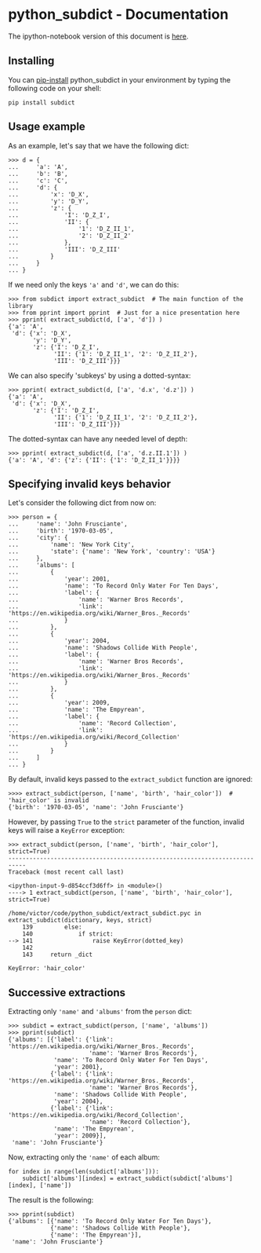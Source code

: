 
# python_subdict - Documentation

The ipython-notebook version of this document is [here](https://github.com/victor-o-silva/python_subdict/blob/master/DOCS.ipynb).

## Installing

You can [pip-install](https://pypi.python.org/pypi/pip) python_subdict in your environment by typing the following code on your shell:

    
    pip install subdict
    

## Usage example

As an example, let's say that we have the following dict:

    
    >>> d = {
    ...     'a': 'A',
    ...     'b': 'B',
    ...     'c': 'C',
    ...     'd': {
    ...         'x': 'D_X',
    ...         'y': 'D_Y',
    ...         'z': {
    ...             'I': 'D_Z_I',
    ...             'II': {
    ...                 '1': 'D_Z_II_1',
    ...                 '2': 'D_Z_II_2'
    ...             },
    ...             'III': 'D_Z_III'
    ...         }
    ...     }
    ... }


If we need only the keys `'a'` and `'d'`, we can do this:

    
    >>> from subdict import extract_subdict  # The main function of the library
    >>> from pprint import pprint  # Just for a nice presentation here
    >>> pprint( extract_subdict(d, ['a', 'd']) )
    {'a': 'A',
     'd': {'x': 'D_X',
           'y': 'D_Y',
           'z': {'I': 'D_Z_I',
                 'II': {'1': 'D_Z_II_1', '2': 'D_Z_II_2'},
                 'III': 'D_Z_III'}}}
    

We can also specify 'subkeys' by using a dotted-syntax:

    
    >>> pprint( extract_subdict(d, ['a', 'd.x', 'd.z']) )
    {'a': 'A',
     'd': {'x': 'D_X',
           'z': {'I': 'D_Z_I',
                 'II': {'1': 'D_Z_II_1', '2': 'D_Z_II_2'},
                 'III': 'D_Z_III'}}}


The dotted-syntax can have any needed level of depth:

    
    >>> pprint( extract_subdict(d, ['a', 'd.z.II.1']) )
    {'a': 'A', 'd': {'z': {'II': {'1': 'D_Z_II_1'}}}}
    

## Specifying invalid keys behavior

Let's consider the following dict from now on:

    
    >>> person = {
    ...     'name': 'John Frusciante',
    ...     'birth': '1970-03-05',
    ...     'city': {
    ...         'name': 'New York City',
    ...         'state': {'name': 'New York', 'country': 'USA'}
    ...     },
    ...     'albums': [
    ...         {
    ...             'year': 2001,
    ...             'name': 'To Record Only Water For Ten Days',
    ...             'label': {
    ...                 'name': 'Warner Bros Records',
    ...                 'link': 'https://en.wikipedia.org/wiki/Warner_Bros._Records'
    ...             }
    ...         },
    ...         {
    ...             'year': 2004,
    ...             'name': 'Shadows Collide With People',
    ...             'label': {
    ...                 'name': 'Warner Bros Records',
    ...                 'link': 'https://en.wikipedia.org/wiki/Warner_Bros._Records'
    ...             }
    ...         },
    ...         {
    ...             'year': 2009,
    ...             'name': 'The Empyrean',
    ...             'label': {
    ...                 'name': 'Record Collection',
    ...                 'link': 'https://en.wikipedia.org/wiki/Record_Collection'
    ...             }
    ...         }
    ...     ]
    ... }


By default, invalid keys passed to the `extract_subdict` function are ignored:

    
    >>>> extract_subdict(person, ['name', 'birth', 'hair_color'])  # 'hair_color' is invalid
    {'birth': '1970-03-05', 'name': 'John Frusciante'}
    

However, by passing `True` to the `strict` parameter of the function, invalid keys will raise a `KeyError` exception:

    
    >>> extract_subdict(person, ['name', 'birth', 'hair_color'], strict=True)
    ---------------------------------------------------------------------------
    Traceback (most recent call last)

    <ipython-input-9-d854ccf3d6ff> in <module>()
    ----> 1 extract_subdict(person, ['name', 'birth', 'hair_color'], strict=True)
    
    /home/victor/code/python_subdict/extract_subdict.pyc in extract_subdict(dictionary, keys, strict)
        139         else:
        140             if strict:
    --> 141                 raise KeyError(dotted_key)
        142 
        143     return _dict

    KeyError: 'hair_color'
    

## Successive extractions

Extracting only `'name'` and `'albums'` from the `person` dict:

    
    >>> subdict = extract_subdict(person, ['name', 'albums'])
    >>> pprint(subdict)
    {'albums': [{'label': {'link': 'https://en.wikipedia.org/wiki/Warner_Bros._Records',
                           'name': 'Warner Bros Records'},
                 'name': 'To Record Only Water For Ten Days',
                 'year': 2001},
                {'label': {'link': 'https://en.wikipedia.org/wiki/Warner_Bros._Records',
                           'name': 'Warner Bros Records'},
                 'name': 'Shadows Collide With People',
                 'year': 2004},
                {'label': {'link': 'https://en.wikipedia.org/wiki/Record_Collection',
                           'name': 'Record Collection'},
                 'name': 'The Empyrean',
                 'year': 2009}],
     'name': 'John Frusciante'}
    

Now, extracting only the `'name'` of each album:

    
    for index in range(len(subdict['albums'])):
        subdict['albums'][index] = extract_subdict(subdict['albums'][index], ['name'])


The result is the following:

    
    >>> pprint(subdict)
    {'albums': [{'name': 'To Record Only Water For Ten Days'},
                {'name': 'Shadows Collide With People'},
                {'name': 'The Empyrean'}],
     'name': 'John Frusciante'}
    
